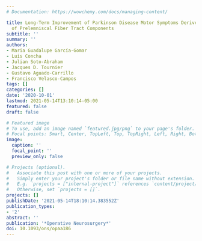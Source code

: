 ```yaml
---
# Documentation: https://wowchemy.com/docs/managing-content/

title: Long-Term Improvement of Parkinson Disease Motor Symptoms Derived From Lesions
  of Prelemniscal Fiber Tract Components
subtitle: ''
summary: ''
authors:
- Maria Guadalupe García-Gomar
- Luis Concha
- Julian Soto-Abraham
- Jacques D. Tournier
- Gustavo Aguado-Carrillo
- Francisco Velasco-Campos
tags: []
categories: []
date: '2020-10-01'
lastmod: 2021-05-14T13:10:14-05:00
featured: false
draft: false

# Featured image
# To use, add an image named `featured.jpg/png` to your page's folder.
# Focal points: Smart, Center, TopLeft, Top, TopRight, Left, Right, BottomLeft, Bottom, BottomRight.
image:
  caption: ''
  focal_point: ''
  preview_only: false

# Projects (optional).
#   Associate this post with one or more of your projects.
#   Simply enter your project's folder or file name without extension.
#   E.g. `projects = ["internal-project"]` references `content/project/deep-learning/index.md`.
#   Otherwise, set `projects = []`.
projects: []
publishDate: '2021-05-14T18:10:14.383552Z'
publication_types:
- '2'
abstract: ''
publication: '*Operative Neurosurgery*'
doi: 10.1093/ons/opaa186
---
```

